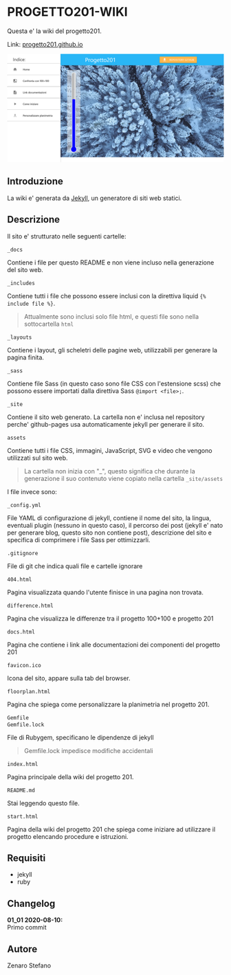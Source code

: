 # PROGETTO201-WIKI

Questa e' la wiki del progetto201.

Link: [progetto201.github.io](https://progetto201.github.io/)

![](_docs/home.png)

## Introduzione
La wiki e' generata da [Jekyll](https://jekyllrb.com/), 
un generatore di siti web statici.

## Descrizione
Il sito e' strutturato nelle seguenti cartelle:

    _docs
Contiene i file per questo README e non viene
incluso nella generazione del sito web.

    _includes
Contiene tutti i file che possono essere inclusi con la direttiva liquid ```{% include file %}```.
> Attualmente sono inclusi solo file html, e questi file sono nella sottocartella ```html```

    _layouts
Contiene i layout, gli scheletri delle pagine web, utilizzabili per generare
la pagina finita.

    _sass
Contiene file Sass (in questo caso sono file CSS con l'estensione scss)
che possono essere importati dalla direttiva Sass ```@import <file>;```.

    _site
Contiene il sito web generato. La cartella non e' inclusa nel repository perche' github-pages usa automaticamente jekyll per generare il sito.

    assets
Contiene tutti i file CSS, immagini, JavaScript, SVG e video
che vengono utilizzati sul sito web.
> La cartella non inizia con "_", questo significa che durante la generazione
> il suo contenuto viene copiato nella cartella ```_site/assets```

I file invece sono:

    _config.yml
File YAML di configurazione di jekyll, contiene il nome del sito, la lingua,
eventuali plugin (nessuno in questo caso), il percorso dei post 
(jekyll e' nato per generare blog, questo sito non contiene post),
descrizione del sito e specifica di comprimere i file Sass per ottimizzarli.

    .gitignore
File di git che indica quali file e cartelle ignorare

    404.html
Pagina visualizzata quando l'utente finisce in una pagina non trovata.

    difference.html
Pagina che visualizza le differenze tra il progetto 100+100 e progetto 201

    docs.html
Pagina che contiene i link alle documentazioni dei componenti del progetto 201

    favicon.ico
Icona del sito, appare sulla tab del browser.

    floorplan.html
Pagina che spiega come personalizzare la planimetria nel progetto 201.

    Gemfile
    Gemfile.lock
File di Rubygem, specificano le dipendenze di jekyll
> Gemfile.lock impedisce modifiche accidentali

    index.html
Pagina principale della wiki del progetto 201.

    README.md
Stai leggendo questo file.

    start.html
Pagina della wiki del progetto 201 che spiega come iniziare ad utilizzare il progetto
elencando procedure e istruzioni.

## Requisiti
* jekyll
* ruby

## Changelog
**01_01 2020-08-10:** <br>
Primo commit

## Autore
Zenaro Stefano
